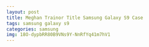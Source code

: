 ```yaml
---
layout: post
title: Meghan Trainor Title Samsung Galaxy S9 Case
tags: samsung galaxy s9
categories: samsung
img: 18O-dypbRR80B9VNs9Y-NnRfYq41m7hV1
---
```

